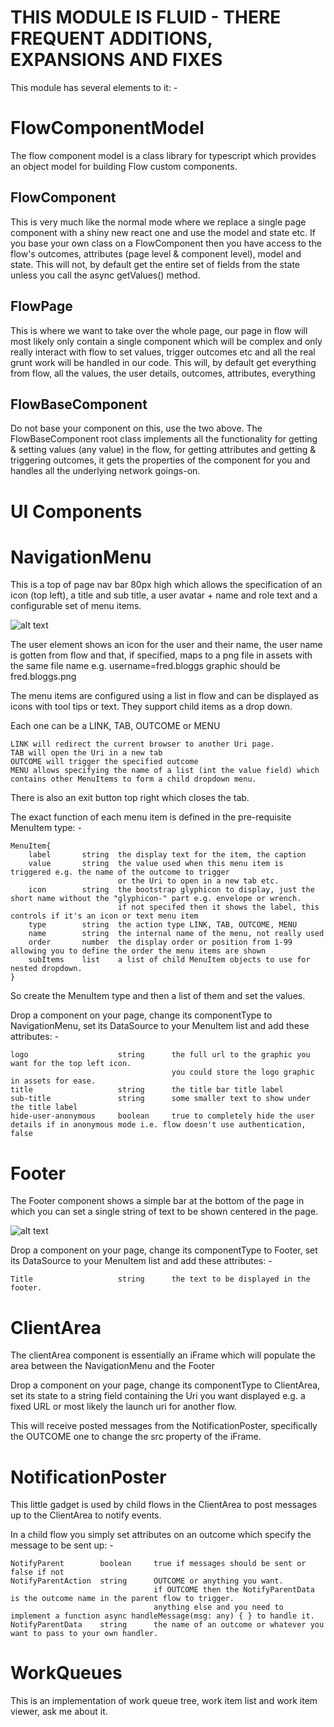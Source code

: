 #   THIS MODULE IS FLUID - THERE FREQUENT ADDITIONS, EXPANSIONS AND FIXES

This module has several elements to it: -

#   FlowComponentModel
The flow component model is a class library for typescript which provides an object model for building Flow custom components.

##  FlowComponent
This is very much like the normal mode where we replace a single page component with a shiny new react one and use the model and state etc.
If you base your own class on a FlowComponent then you have access to the flow's outcomes, attributes (page level & component level), model and state.  This will not, by default get the entire set of fields from the state unless you call the async getValues() method.

##  FlowPage
This is where we want to take over the whole page, our page in flow will most likely only contain a single component which will be complex and only really interact with flow to set values, trigger outcomes etc and all the real grunt work will be handled in our code.
This will, by default get everything from flow, all the values, the user details, outcomes, attributes, everything

##  FlowBaseComponent
Do not base your component on this, use the two above.
The FlowBaseComponent root class implements all the functionality for getting & setting values (any value) in the flow, for getting attributes and getting & triggering outcomes, it gets the properties of the component for you and handles all the underlying network goings-on.


#   UI Components

#   NavigationMenu
This is a top of page nav bar 80px high which allows the specification of an icon (top left), a title and sub title, a user avatar + name and role text and a configurable set of menu items.

![alt text](https://files-manywho-com.s3.amazonaws.com/bf9c8481-0fbe-4240-941d-8d928744ba4d/NavigationMenu.png)

The user element shows an icon for the user and their name, the user name is gotten from flow and that, if specified, maps to a png file in assets with the same file name e.g. username=fred.bloggs graphic should be fred.bloggs.png

The menu items are configured using a list in flow and can be displayed as icons with tool tips or text.  They support child items as a drop down.  

Each one can be a LINK, TAB, OUTCOME or MENU

```
LINK will redirect the current browser to another Uri page.
TAB will open the Uri in a new tab
OUTCOME will trigger the specified outcome
MENU allows specifying the name of a list (int the value field) which contains other MenuItems to form a child dropdown menu.
```

There is also an exit button top right which closes the tab.

The exact function of each menu item is defined in the pre-requisite MenuItem type: -

```
MenuItem{
    label       string  the display text for the item, the caption
    value       string  the value used when this menu item is triggered e.g. the name of the outcome to trigger 
                        or the Uri to open in a new tab etc.
    icon        string  the bootstrap glyphicon to display, just the short name without the "glyphicon-" part e.g. envelope or wrench.  
                        if not specifed then it shows the label, this controls if it's an icon or text menu item
    type        string  the action type LINK, TAB, OUTCOME, MENU
    name        string  the internal name of the menu, not really used
    order       number  the display order or position from 1-99 allowing you to define the order the menu items are shown
    subItems    list    a list of child MenuItem objects to use for nested dropdown.
}
```

So create the MenuItem type and then a list of them and set the values.

Drop a component on your page, change its componentType to NavigationMenu, set its DataSource to your MenuItem list and add these attributes: -

```
logo                    string      the full url to the graphic you want for the top left icon.  
                                    you could store the logo graphic in assets for ease.
title                   string      the title bar title label
sub-title               string      some smaller text to show under the title label
hide-user-anonymous     boolean     true to completely hide the user details if in anonymous mode i.e. flow doesn't use authentication, false
```

#   Footer
The Footer component shows a simple bar at the bottom of the page in which you can set a single string of text to be shown centered in the page.

![alt text](https://files-manywho-com.s3.amazonaws.com/bf9c8481-0fbe-4240-941d-8d928744ba4d/Footer.png)

Drop a component on your page, change its componentType to Footer, set its DataSource to your MenuItem list and add these attributes: -

```
Title                   string      the text to be displayed in the footer.
```

#   ClientArea
The clientArea component is essentially an iFrame which will populate the area between the NavigationMenu and the Footer

Drop a component on your page, change its componentType to ClientArea, set its state to a string field containing the Uri you want displayed e.g. a fixed URL or most likely the launch uri for another flow.

This will receive posted messages from the NotificationPoster, specifically the OUTCOME one to change the src property of the iFrame.


#   NotificationPoster
This little gadget is used by child flows in the ClientArea to post messages up to the ClientArea to notify events.

In a child flow you simply set attributes on an outcome which specify the message to be sent up: -

```
NotifyParent        boolean     true if messages should be sent or false if not
NotifyParentAction  string      OUTCOME or anything you want.  
                                if OUTCOME then the NotifyParentData is the outcome name in the parent flow to trigger.
                                anything else and you need to implement a function async handleMessage(msg: any) { } to handle it.
NotifyParentData    string      the name of an outcome or whatever you want to pass to your own handler.
```



#   WorkQueues
This is an implementation of work queue tree, work item list and work item viewer, ask me about it.